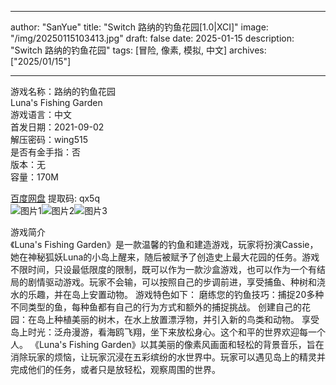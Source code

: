 
---
author: "SanYue"
title: "Switch 路纳的钓鱼花园[1.0|XCI]"
image: "/img/20250115103413.jpg"
draft: false
date: 2025-01-15
description: "Switch 路纳的钓鱼花园"
tags: [冒险, 像素, 模拟, 中文]
archives: ["2025/01/15"]

---

游戏名称：路纳的钓鱼花园   
Luna's Fishing Garden    
游戏语言：中文  
首发日期：2021-09-02  
解压密码：wing515  
是否有金手指：否  
版本：无   
容量：170M

[百度网盘](https://pan.baidu.com/s/1-6SpXtMCAkplj-EIyaMuPw) 提取码: qx5q  
![图片1](/img/2f8ae6.jpg)![图片2](/img/681cda.jpg)![图片3](/img/6660e9.jpg)  

游戏简介  
《Luna's Fishing Garden》是一款温馨的钓鱼和建造游戏，玩家将扮演Cassie，她在神秘狐妖Luna的小岛上醒来，随后被赋予了创造史上最大花园的任务。游戏不限时间，只设最低限度的限制，既可以作为一款沙盒游戏，也可以作为一个有结局的剧情驱动游戏。玩家不会输，可以按照自己的步调前进，享受捕鱼、种树和浇水的乐趣，并在岛上安置动物。
游戏特色如下：
磨练您的钓鱼技巧：捕捉20多种不同类型的鱼，每种鱼都有自己的行为方式和额外的捕捉挑战。
创建自己的花园：在岛上种植美丽的树木，在水上放置漂浮物，并引入新的鸟类和动物。
享受岛上时光：泛舟漫游，看海鸥飞翔，坐下来放松身心。这个和平的世界欢迎每一个人。
《Luna's Fishing Garden》以其美丽的像素风画面和轻松的背景音乐，旨在消除玩家的烦恼，让玩家沉浸在五彩缤纷的水世界中。玩家可以遇见岛上的精灵并完成他们的任务，或者只是放轻松，观察周围的世界。
